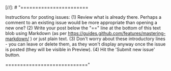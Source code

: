 
[//]: # "=======================

Instructions for posting issues:
(1) Review what is already there. Perhaps a comment to an existing issue would be more appropriate than opening a new one?
(2) Write your post below the "==" line at the bottom of this text blob using Markdown (as per https://guides.github.com/features/mastering-markdown/ ) or just plain text.
(3) Don't worry about these introductory lines - you can leave or delete them, as they won't display anyway once the issue is posted (they will be visible in Preview).
(4) Hit the 'Submit new issue' button.

============================"
